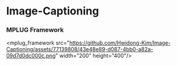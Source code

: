 # Image-Captioning

### MPLUG Framework
<mplug_framework src="https://github.com/Hwidong-Kim/Image-Captioning/assets/77139808/43e48e89-d087-4bb0-a82a-09d7d0dc000c.png" width="200" height="400"/>
